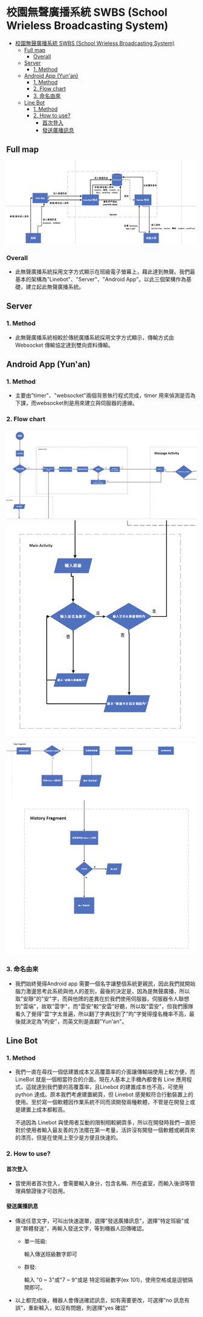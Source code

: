 # 校園無聲廣播系統 SWBS (School Wrieless Broadcasting System)

- [校園無聲廣播系統 SWBS (School Wrieless Broadcasting System)](#校園無聲廣播系統-swbs-school-wrieless-broadcasting-system)
  - [Full map](#full-map)
    - [Overall](#overall)
  - [Server](#server)
    - [1. Method](#1-method)
  - [Android App (Yun'an)](#android-app-yunan)
    - [1. Method](#1-method-1)
    - [2. Flow chart](#2-flow-chart)
    - [3. 命名由來](#3-命名由來)
  - [Line Bot](#line-bot)
    - [1. Method](#1-method-2)
    - [2. How to use?](#2-how-to-use)
      - [首次登入](#首次登入)
      - [發送廣播訊息](#發送廣播訊息)

## Full map
![DFD](Flow%20Charts/DFD.png)

### Overall
- 此無聲廣播系統採用文字方式顯示在班級電子螢幕上，藉此達到無聲。我們最基本的架構為"Linebot"、"Server"、"Android App"。以此三個架構作為基礎，建立起此無聲廣播系統。



## Server
### 1. Method
- 此無聲廣播系統相較於傳統廣播系統採用文字方式顯示，傳輸方式由Websocket 傳輸協定達到雙向資料傳輸。 


## Android App (Yun'an)
### 1. Method
- 主要由"timer"、"websocket"兩個背景執行程式完成，timer 用來偵測是否為下課，而websocket則是用來建立與伺服器的連線。
### 2. Flow chart
![Yun'an Flow chart](Flow%20Charts/Yun'an1.png)
![Yun'an Flow chart](Flow%20Charts/Yun'an2.png)
![Yun'an Flow chart](Flow%20Charts/Yun'an3.png)
![Yun'an Flow chart](Flow%20Charts/Yun'an4.png)
### 3. 命名由來
- 我們始終覺得Android app 需要一個名字讓整個系統更親民，因此我們就開始腦力激盪思考此系統與他人的差別，最後的決定是，因為是無聲廣播，所以取"安靜"的"安"字，而與他牌的差異在於我們使用伺服器，伺服器令人聯想到"雲端"，故取"雲字"，而"雲安"較"安雲"好聽，所以取"雲安"，但我們團隊看久了覺得"雲"字太普遍，所以翻了字典找到了"昀"字覺得撞名機率不高，最後就決定為"昀安"，而英文則是直翻"Yun'an"。
## Line Bot
### 1. Method
- 我們一直在尋找一個低建置成本又高覆蓋率的介面讓傳輸端使用上較方便，而 LineBot 就是一個相當符合的介面。現在人基本上手機內都會有 Line 應用程式，這就達到我們要的高覆蓋率，且Linebot 的建置成本也不高，可使用 python 達成。原本我們考慮建置網頁，但 Linebot 感覺較符合行動裝置上的使用。至於寫一個軟體因作業系統不同而須開發兩種軟體，不管是在開發上或是建置上成本都較高。
  
  不過因為 Linebot 與使用者互動的限制相較網頁多，所以在開發時我們一直把對於使用者輸入最友善的方法擺在第一考量，活許沒有開發一個軟體或網頁來的漂亮，但是在使用上至少是方便且快速的。
### 2. How to use?
#### 首次登入
- 當使用者首次登入，會需要輸入身分，包含名稱、所在處室，而輸入後須等管理員驗證後才可啟用。

#### 發送廣播訊息
- 傳送任意文字，可叫出快速選單，選擇"發送廣播訊息"，選擇"特定班級"或是"群體發送"，再輸入發送文字，等到機器人回傳確認。
  - 單一班級:
    
     輸入傳送班級數字即可
  - 群發:

    輸入 "0 ~ 3"或"7 ~ 9"或是 特定班級數字(ex 101)，使用空格或是逗號隔開即可。
- 以上都完成後，機器人會傳送確認訊息，如有需要更改，可選擇"no 訊息有誤"，重新輸入，如沒有問題，則選擇"yes 確認"




